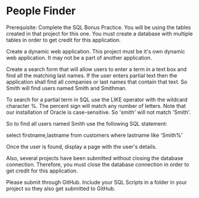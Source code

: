 # People Finder

Prerequisite: Complete the SQL Bonus Practice. You will be using the tables created in that project for this one. You must create a database with multiple tables in order to get credit for this application.

Create a dynamic web application. This project must be it's own dynamic web application. It may not be a part of another application.

Create a search form that will allow users to enter a term in a text box and find all the matching last names. If the user enters partial text then the application shall find all companies or last names that contain that text. So Smith will find users named Smith and Smithman.

To search for a partial term in SQL use the LIKE operator with the wildcard character %. The percent sign will match any number of letters. Note that our installation of Oracle is case-sensitive. So 'smith' will not match 'Smith'.

So to find all users named Smith use the following SQL statement:

select firstname,lastname from customers where lastname like 'Smith%'

Once the user is found, display a page with the user's details.

Also, several projects have been submitted without closing the database connection. Therefore, you must close the database connection in order to get credit for this application.

Please submit through GitHub. Include your SQL Scripts in a folder in your project so they also get submitted to GitHub. 